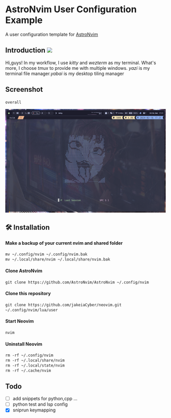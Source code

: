 # AstroNvim User Configuration Example

A user configuration template for [AstroNvim](https://github.com/AstroNvim/AstroNvim)

## Introduction <img src="https://media2.giphy.com/media/RbDKaczqWovIugyJmW/giphy.gif?cid=ecf05e47hb12laxld7yum97n4t13k9vbcn4cfgg77hbss6aj&rid=giphy.gif&ct=g" width="50">

Hi,guys! In my workflow, I use _kitty_ and _wezterm_ as my terminal. What's more, I choose _tmux_ to provide me with multiple windows. _yazi_ is my terminal file manager._yabai_ is my desktop tiling manager

## Screenshot

`overall`

![bashboard](asset/bashboard.png)

## 🛠️ Installation

#### Make a backup of your current nvim and shared folder

```shell
mv ~/.config/nvim ~/.config/nvim.bak
mv ~/.local/share/nvim ~/.local/share/nvim.bak
```

#### Clone AstroNvim

```shell
git clone https://github.com/AstroNvim/AstroNvim ~/.config/nvim
```

#### Clone this repository

```shell
git clone https://github.com/jakeiaCyber/neovim.git ~/.config/nvim/lua/user
```

#### Start Neovim

```shell
nvim
```

#### Uninstall Neovim

```shell
rm -rf ~/.config/nvim
rm -rf ~/.local/share/nvim
rm -rf ~/.local/state/nvim
rm -rf ~/.cache/nvim
```

## Todo

- [ ] add snippets for python,cpp ...
- [ ] python test and lsp config
- [x] sniprun keymapping
